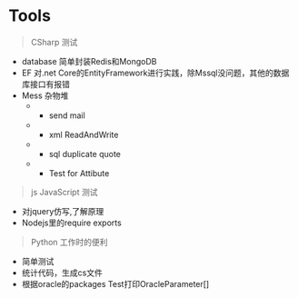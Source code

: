 # Tools
> CSharp 测试
 - database 简单封装Redis和MongoDB
 - EF 对.net Core的EntityFramework进行实践，除Mssql没问题，其他的数据库接口有报错
 - Mess 杂物堆
   - - send mail
   - - xml ReadAndWrite
   - - sql duplicate quote
   - - Test for Attibute
> js JavaScript 测试
 + 对jquery仿写,了解原理
 + Nodejs里的require exports 
> Python 工作时的便利
 * 简单测试
 * 统计代码，生成cs文件
 * 根据oracle的packages Test打印OracleParameter[]
